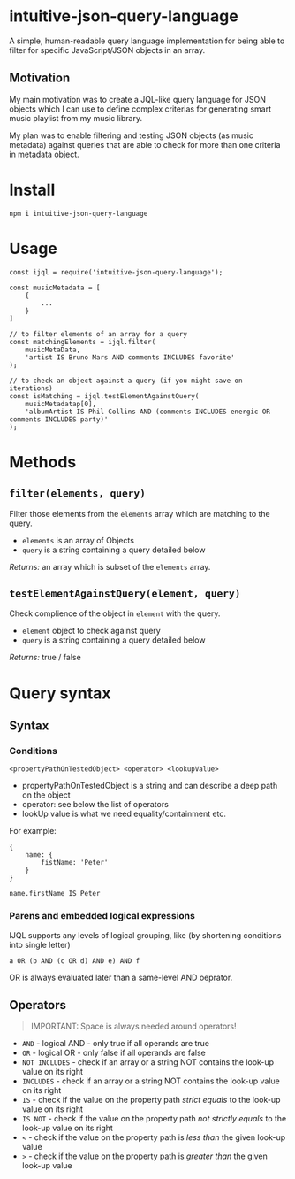# intuitive-json-query-language
A simple, human-readable query language implementation for being able to filter for specific JavaScript/JSON objects in an array.

## Motivation

My main motivation was to create a JQL-like query language for JSON objects which I can use to define complex criterias for generating smart music playlist from my music library.

My plan was to enable filtering and testing JSON objects (as music metadata) against queries that are able to check for more than one criteria in metadata object.

# Install

```
npm i intuitive-json-query-language
```

# Usage

```
const ijql = require('intuitive-json-query-language');

const musicMetadata = [
    {
        ...
    }
]

// to filter elements of an array for a query
const matchingElements = ijql.filter(
    musicMetaData,
    'artist IS Bruno Mars AND comments INCLUDES favorite'
);

// to check an object against a query (if you might save on iterations)
const isMatching = ijql.testElementAgainstQuery(
    musicMetadatap[0],
    'albumArtist IS Phil Collins AND (comments INCLUDES energic OR comments INCLUDES party)'
);
```

# Methods

## `filter(elements, query)`
Filter those elements from the `elements` array which are matching to the query.

- `elements` is an array of Objects
- `query` is a string containing a query detailed below

*Returns:* an array which is subset of the `elements` array.

## `testElementAgainstQuery(element, query)`
Check complience of the object in `element` with the query.

- `element` object to check against query
- `query` is a string containing a query detailed below

*Returns:* true / false

# Query syntax

## Syntax

### Conditions
```
<propertyPathOnTestedObject> <operator> <lookupValue>
```

- propertyPathOnTestedObject is a string and can describe a deep path on the object
- operator: see below the list of operators
- lookUp value is what we need equality/containment etc.

For example:
```
{
    name: {
        fistName: 'Peter'
    }
}

name.firstName IS Peter
```

### Parens and embedded logical expressions

IJQL supports any levels of logical grouping, like (by shortening conditions into single letter)

```
a OR (b AND (c OR d) AND e) AND f
```

OR is always evaluated later than a same-level AND oeprator.

## Operators

> IMPORTANT: Space is always needed around operators!

- `AND` - logical AND - only true if all operands are true
- `OR` - logical OR - only false if all operands are false
- `NOT INCLUDES` - check if an array or a string NOT contains the look-up value on its right
- `INCLUDES` - check if an array or a string NOT contains the look-up value on its right
- `IS` - check if the value on the property path *strict equals* to the look-up value on its right
- `IS NOT` - check if the value on the property path *not strictly equals* to the look-up value on its right
- `<` - check if the value on the property path is *less than* the given look-up value
- `>` - check if the value on the property path is *greater than* the given look-up value